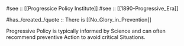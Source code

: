 
#see :: [[Progressice Policy Institute]] 
#see :: [[1890-Progressive_Era]] 

#has_/created_/quote :: There is [[No_Glory_in_Prevention]]  

Progressive Policy is typically informed by Science
and can often recommend preventive Action to avoid critical Situations. 

